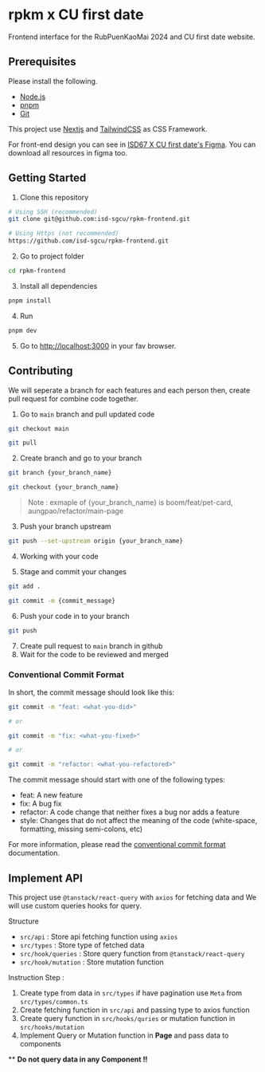 # rpkm x CU first date

Frontend interface for the RubPuenKaoMai 2024 and CU first date website.

## Prerequisites

Please install the following.

- [Node.js](https://nodejs.org/en/)
- [pnpm](https://pnpm.io/)
- [Git](https://git-scm.com/)

This project use [Nextjs](https://nextjs.org/) and [TailwindCSS](https://tailwindcss.com/) as CSS Framework.

For front-end design you can see in [ISD67 X CU first date's Figma](https://www.figma.com/design/lgQLGJqDatchM94rOcPl1i/ISD67-X-CU-first-date-2024?node-id=70-2425). You can download all resources in figma too.


## Getting Started

1. Clone this repository

```bash
# Using SSH (recommended)
git clone git@github.com:isd-sgcu/rpkm-frontend.git

# Using Https (not recommended)
https://github.com/isd-sgcu/rpkm-frontend.git
```

2. Go to project folder

```bash
cd rpkm-frontend
```

3. Install all dependencies

```bash
pnpm install
```

4. Run

```bash
pnpm dev
```

5. Go to [http://localhost:3000](http://localhost:3000) in your fav browser.

## Contributing

We will seperate a branch for each features and each person then, create pull request for combine code together.

1. Go to `main` branch and pull updated code

```bash
git checkout main

git pull
```

2. Create branch and go to your branch

```bash
git branch {your_branch_name}

git checkout {your_branch_name}
```

> Note : exmaple of {your_branch_name} is boom/feat/pet-card, aungpao/refactor/main-page

3. Push your branch upstream

```bash
git push --set-upstream origin {your_branch_name}
```

4. Working with your code

5. Stage and commit your changes

```bash
git add .

git commit -m {commit_message}
```

6. Push your code in to your branch

```bash
git push
```

7. Create pull request to `main` branch in github
8. Wait for the code to be reviewed and merged

### Conventional Commit Format

In short, the commit message should look like this:

```bash
git commit -m "feat: <what-you-did>"

# or

git commit -m "fix: <what-you-fixed>"

# or

git commit -m "refactor: <what-you-refactored>"
```

The commit message should start with one of the following types:

- feat: A new feature
- fix: A bug fix
- refactor: A code change that neither fixes a bug nor adds a feature
- style: Changes that do not affect the meaning of the code (white-space, formatting, missing semi-colons, etc)

For more information, please read the [conventional commit format](https://www.conventionalcommits.org/en/v1.0.0/) documentation.

## Implement API

This project use `@tanstack/react-query` with `axios` for fetching data and We will use custom queries hooks for query.

Structure

- `src/api` : Store api fetching function using `axios`
- `src/types` : Store type of fetched data
- `src/hook/queries` : Store query function from `@tanstack/react-query`
- `src/hook/mutation` : Store mutation function

Instruction Step :

1. Create type from data in `src/types` if have pagination use `Meta` from `src/types/common.ts`
2. Create fetching function in `src/api` and passing type to axios function
3. Create query function in `src/hooks/quries` or mutation function in `src/hooks/mutation`
4. Implement Query or Mutation function in **Page** and pass data to components

\*\* **Do not query data in any Component !!**
